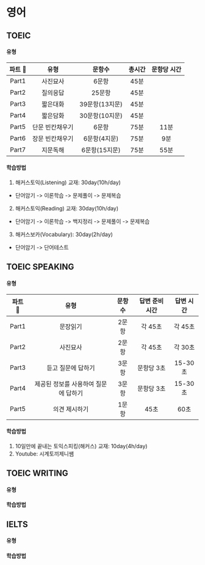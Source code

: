 # 영어

## TOEIC

#### 유형
| 파트 | 유형 | 문항수 | 총시간 | 문항당 시간 |
| :---: | :---: | :---: | :---: | :---: |
| Part1 | 사진묘사 | 6문항 | 45분 |  |
| Part2 | 질의응답 | 25문항 | 45분 |  |
| Part3 | 짧은대화 | 39문항(13지문) | 45분 |  |
| Part4 | 짧은담화 | 30문항(10지문) | 45분 |  |
| Part5 | 단문 빈칸채우기 | 6문항 | 75분 | 11분 |
| Part6 | 장문 빈칸채우기 | 6문항(4지문) | 75분 | 9분 |
| Part7 | 지문독해 | 6문항(15지문) | 75분 | 55분 |
  
#### 학습방법
1) 해커스토익(Listening) 교재: 30day(10h/day)
  - 단어암기 -> 이론학습 -> 문제풀이 -> 문제복습
2) 해커스토익(Reading) 교재: 30day(10h/day)
  - 단어암기 -> 이론학습 -> 백지정리 -> 문제풀이 -> 문제복습
3) 해커스보카(Vocabulary): 30day(2h/day)
  - 단어암기 -> 단어테스트

## TOEIC SPEAKING

#### 유형
| 파트 | 유형 | 문항수 | 답변 준비 시간 | 답변 시간 |
| :---: | :---: | :---: | :---: | :---: |
| Part1 | 문장읽기 | 2문항 | 각 45초 | 각 45초 |
| Part2 | 사진묘사 | 2문항 | 각 45초 | 각 30초 |
| Part3 | 듣고 질문에 답하기 | 3문항 | 문항당 3초 | 15-30초 |
| Part4 | 제공된 정보를 사용하여 질문에 답하기 | 3문항 | 문항당 3초 | 15-30초 |
| Part5 | 의견 제시하기 | 1문항 | 45초 | 60초 |
  
#### 학습방법
1) 10일만에 끝내는 토익스피킹(해커스) 교재: 10day(4h/day)
2) Youtube: 시계토끼제니쌤

## TOEIC WRITING

#### 유형

#### 학습방법

## IELTS

#### 유형

#### 학습방법

